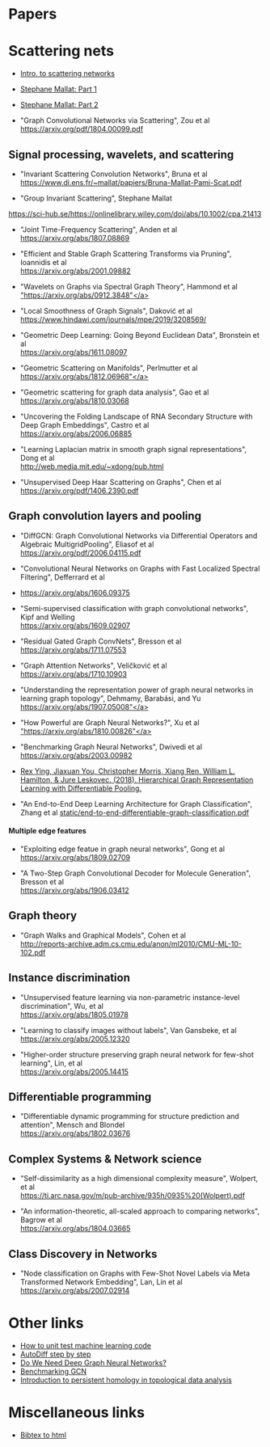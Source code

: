# Papers

# Scattering nets
- <a href="https://towardsdatascience.com/a-convnet-that-works-on-like-20-samples-scatter-wavelets-b2e858f8a385">Intro. to scattering networks</a>

- <a href="https://www.youtube.com/watch?v=4eyUReyIPXg&feature=youtu.be&t=3060">Stephane Mallat: Part 1</a>
- <a href="https://www.youtube.com/watch?v=Gb8uaQn12Gk">Stephane Mallat: Part 2</a>

- "Graph Convolutional Networks via Scattering", Zou et al <br>
<a href="https://arxiv.org/pdf/1804.00099.pdf">https://arxiv.org/pdf/1804.00099.pdf</a>

## Signal processing, wavelets, and scattering
- "Invariant Scattering Convolution Networks", Bruna et al <br>
<a href="https://www.di.ens.fr/~mallat/papiers/Bruna-Mallat-Pami-Scat.pdf">https://www.di.ens.fr/~mallat/papiers/Bruna-Mallat-Pami-Scat.pdf</a>

- "Group Invariant Scattering", Stephane Mallat <br>
<a href="https://sci-hub.se/https://onlinelibrary.wiley.com/doi/abs/10.1002/cpa.21413">
https://sci-hub.se/https://onlinelibrary.wiley.com/doi/abs/10.1002/cpa.21413
</a>

- "Joint Time-Frequency Scattering", Anden et al <br>
 <a href="https://arxiv.org/abs/1807.08869">https://arxiv.org/abs/1807.08869</a>
- "Efficient and Stable Graph Scattering Transforms via Pruning", Ioannidis et al <br>
<a href="https://arxiv.org/abs/2001.09882">https://arxiv.org/abs/2001.09882</a>

- "Wavelets on Graphs via Spectral Graph Theory", Hammond et al <br>
<a href="https://arxiv.org/abs/0912.3848">"https://arxiv.org/abs/0912.3848"</a>

- "Local Smoothness of Graph Signals", Daković et al <br>
<a href="https://www.hindawi.com/journals/mpe/2019/3208569/">https://www.hindawi.com/journals/mpe/2019/3208569/</a>

- "Geometric Deep Learning: Going Beyond Euclidean Data", Bronstein et al <br>
<a href="https://arxiv.org/abs/1611.08097">https://arxiv.org/abs/1611.08097</a>

- "Geometric Scattering on Manifolds", Perlmutter et al <br>
<a href="https://arxiv.org/abs/1812.06968">https://arxiv.org/abs/1812.06968"</a>

- "Geometric scattering for graph data analysis", Gao et al <br>
<a href="https://arxiv.org/abs/1810.03068">https://arxiv.org/abs/1810.03068</a>

- "Uncovering the Folding Landscape of RNA Secondary Structure with Deep Graph Embeddings", Castro et al <br>
<a href="https://arxiv.org/abs/2006.06885">https://arxiv.org/abs/2006.06885</a>

- "Learning Laplacian matrix in smooth graph signal representations", Dong et al <br>
<a href="http://web.media.mit.edu/~xdong/pub.html">http://web.media.mit.edu/~xdong/pub.html</a>

- "Unsupervised Deep Haar Scattering on Graphs", Chen et al <br>
<a href="https://arxiv.org/pdf/1406.2390.pdf">https://arxiv.org/pdf/1406.2390.pdf</a>

## Graph convolution layers and pooling
- "DiffGCN: Graph Convolutional Networks via Differential Operators and Algebraic MultigridPooling", Eliasof et al <br>
<a href="https://arxiv.org/pdf/2006.04115.pdf">https://arxiv.org/pdf/2006.04115.pdf</a>

- "Convolutional Neural Networks on Graphs with Fast Localized Spectral Filtering", Defferrard et al <br>
- <a href="https://arxiv.org/abs/1606.09375">https://arxiv.org/abs/1606.09375</a>

- "Semi-supervised classification with graph convolutional networks", Kipf and Welling <br>
<a href="https://arxiv.org/abs/1609.02907">https://arxiv.org/abs/1609.02907</a>

- "Residual Gated Graph ConvNets", Bresson et al <br>
<a href="https://arxiv.org/abs/1711.07553">https://arxiv.org/abs/1711.07553</a>

- "Graph Attention Networks", Veličković et al <br> 
<a href="https://arxiv.org/abs/1710.10903">https://arxiv.org/abs/1710.10903</a>

- "Understanding the representation power of graph neural networks in learning graph topology", Dehmamy, Barabási, and Yu <br>
<a href="https://arxiv.org/abs/1907.05008">https://arxiv.org/abs/1907.05008"</a>

- "How Powerful are Graph Neural Networks?", Xu et al <br>
<a href="https://arxiv.org/abs/1810.00826">"https://arxiv.org/abs/1810.00826"</a>

- "Benchmarking Graph Neural Networks", Dwivedi et al <br>
<a href="https://arxiv.org/abs/2003.00982">https://arxiv.org/abs/2003.00982</a>

- <a href="https://arxiv.org/abs/1806.08804">Rex Ying, Jiaxuan You, Christopher Morris, Xiang Ren, William L. Hamilton, & Jure Leskovec. (2018). Hierarchical Graph Representation Learning with Differentiable Pooling.</a>

- "An End-to-End Deep Learning Architecture for Graph Classification", Zhang et al
<a href="static/end-to-end-differentiable-graph-classification.pdf">static/end-to-end-differentiable-graph-classification.pdf</a>

#### Multiple edge features
- "Exploiting edge featue in graph neural networks", Gong et al <br>
<a href="https://arxiv.org/abs/1809.02709">https://arxiv.org/abs/1809.02709</a>

- "A Two-Step Graph Convolutional Decoder for Molecule Generation", Bresson et al <br>
<a href="https://arxiv.org/abs/1906.03412">https://arxiv.org/abs/1906.03412</a>

## Graph theory
- "Graph Walks and Graphical Models", Cohen et al <br>
<a href="http://reports-archive.adm.cs.cmu.edu/anon/ml2010/CMU-ML-10-102.pdf">http://reports-archive.adm.cs.cmu.edu/anon/ml2010/CMU-ML-10-102.pdf</a>

## Instance discrimination
- "Unsupervised feature learning via non-parametric instance-level discrimination", Wu, et al <br>
<a href="https://arxiv.org/abs/1805.01978">https://arxiv.org/abs/1805.01978</a>

- "Learning to classify images without labels", Van Gansbeke, et al <br>
<a href="https://arxiv.org/abs/2005.12320">https://arxiv.org/abs/2005.12320</a>

- "Higher-order structure preserving graph neural network for few-shot learning", Lin, et al <br>
<a href="https://arxiv.org/abs/2005.14415">https://arxiv.org/abs/2005.14415</a>

## Differentiable programming 
- "Differentiable dynamic programming for structure prediction and attention", Mensch and Blondel <br>
<a href="https://arxiv.org/abs/1802.03676">https://arxiv.org/abs/1802.03676</a>

## Complex Systems \& Network science
- "Self-dissimilarity as a high dimensional complexity measure", Wolpert, et al <br>
<a href="https://ti.arc.nasa.gov/m/pub-archive/935h/0935%20(Wolpert).pdf">https://ti.arc.nasa.gov/m/pub-archive/935h/0935%20(Wolpert).pdf</a>

- "An information-theoretic, all-scaled approach to comparing networks", Bagrow et al <br>
<a href="https://arxiv.org/abs/1804.03665">https://arxiv.org/abs/1804.03665</a>


## Class Discovery in Networks
- "Node classification on Graphs with Few-Shot Novel Labels via Meta Transformed Network Embedding", Lan, Lin et al <br>
<a href="https://arxiv.org/abs/2007.02914">https://arxiv.org/abs/2007.02914</a>

# Other links
- <a href="https://medium.com/@keeper6928/how-to-unit-test-machine-learning-code-57cf6fd81765">How to unit test machine learning code</a> 
- <a href="https://medium.com/@marksaroufim/automatic-differentiation-step-by-step-24240f97a6e6">AutoDiff step by step</a>
- <a href="https://towardsdatascience.com/do-we-need-deep-graph-neural-networks-be62d3ec5c59">Do We Need Deep Graph Neural Networks?</a>
- <a href="https://towardsdatascience.com/benchmarking-graph-neural-networks-d644e0bf54d5">Benchmarking GCN</a>
- <a href="https://towardsdatascience.com/persistent-homology-with-examples-1974d4b9c3d0">Introduction to persistent homology in topological data analysis</a>


# Miscellaneous links
- <a href="https://bibtex.online/">Bibtex to html</a>
